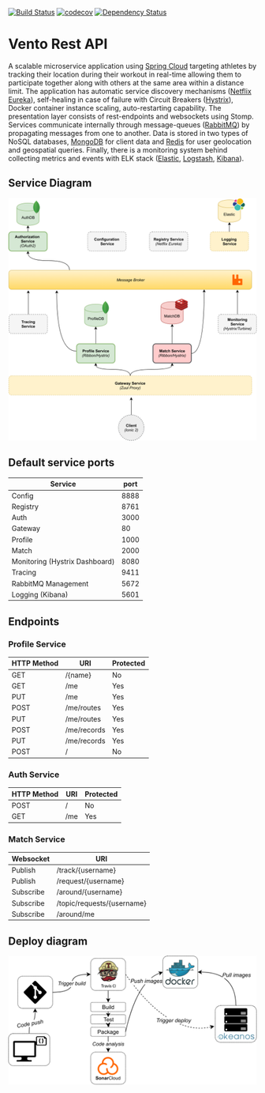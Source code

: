 [![Build Status](https://api.travis-ci.org/Vento/rest-api.svg?branch=master)](https://travis-ci.org/Vento/rest-api) [![codecov](https://codecov.io/gh/vvasiloud/edu-microservices/branch/master/graph/badge.svg?token=anhh0mxPWv)](https://codecov.io/gh/vvasiloud/edu-microservices) [![Dependency Status](https://www.versioneye.com/user/projects/5813a79acd069a3418079fa0/badge.svg)](https://www.versioneye.com/user/projects/5813a79acd069a3418079fa0?child=summary#dialog_dependency_badge)

# Vento Rest API

A scalable microservice application using [Spring Cloud](https://cloud.spring.io/) targeting athletes by tracking their location during their workout in real-time allowing them to participate together along with others at the same area within a distance limit. 
The application has automatic service discovery mechanisms ([Netflix Eureka](https://github.com/Netflix/eureka)), self-healing in case of failure with Circuit Breakers ([Hystrix](https://github.com/Netflix/Hystrix)), Docker container instance scaling, auto-restarting capability.
The presentation layer consists of rest-endpoints and websockets using Stomp. 
Services communicate internally through message-queues ([RabbitMQ](https://www.rabbitmq.com/)) by propagating messages from one to another.
Data is stored in two types of NoSQL databases, [MongoDB](https://www.mongodb.com/) for client data and [Redis](https://redis.io/) for user geolocation and geospatial queries.
Finally, there is a monitoring system behind collecting metrics and events with ELK stack ([Elastic](https://www.elastic.co/products/elasticsearch), [Logstash](https://www.elastic.co/products/logstash), [Kibana](https://www.elastic.co/products/kibana)).

## Service Diagram

![alt text](docs/appdiagram.png "Application Diagram")

## Default service ports 

| Service| port |
| --- | --- |
| Config | 8888 |
| Registry | 8761 |
| Auth | 3000 |
| Gateway | 80 |
| Profile | 1000 |
| Match | 2000 |
| Monitoring (Hystrix Dashboard) | 8080 |
| Tracing | 9411 |
| RabbitMQ Management | 5672 |
| Logging (Kibana) | 5601 |


## Endpoints

### Profile Service

| HTTP Method | URI | Protected |
| --- | --- | --- |
| GET | /{name} | No |
| GET | /me | Yes |
| PUT | /me | Yes |
| POST | /me/routes | Yes |
| PUT | /me/routes | Yes |
| POST | /me/records | Yes |
| PUT | /me/records | Yes |
| POST | / | No |


### Auth Service


| HTTP Method | URI | Protected |
| --- | --- | --- |
| POST | / | No | 
| GET | /me | Yes | 

### Match Service 

| Websocket | URI |
| --- | --- | 
| Publish | /track/{username} |
| Publish | /request/{username} |
| Subscribe | /around/{username} |
| Subscribe | /topic/requests/{username} |
| Subscribe | /around/me |

## Deploy diagram

![alt text](docs/deploydiagram.png "Deploy  Diagram")




